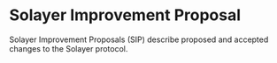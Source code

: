 # Solayer Improvement Proposal
Solayer Improvement Proposals (SIP) describe proposed and accepted changes to the Solayer protocol.
